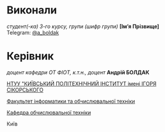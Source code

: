 # Виконали

*студент(-ка) 3-го курсу, групи (шифр групи)* **[Імʼя Прізвище]**\
Telegram: [@a_boldak](https://t.me/a_boldak)  

# Керівник

*доцент кафедри ОТ ФІОТ, к.т.н., доцент* **Андрій БОЛДАК** 

[НТУУ "КИЇВСЬКИЙ ПОЛІТЕХНІЧНИЙ ІНСТИТУТ імені ІГОРЯ СІКОРСЬКОГО](https://kpi.ua/)

[Факультет інформатики та обчислювальної техніки](https://fiot.kpi.ua/)

[Кафедра обчислювальної техніки](https://comsys.kpi.ua/)

Київ
